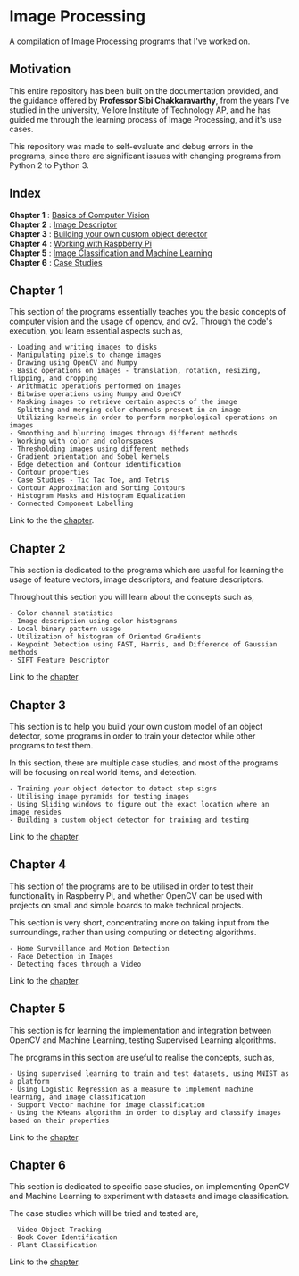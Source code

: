 # Image Processing
A compilation of Image Processing programs that I've worked on.

## Motivation
This entire repository has been built on the documentation provided, and the guidance offered by **Professor Sibi Chakkaravarthy**, from the years I've studied in the university, Vellore Institute of Technology AP, and he has guided me through the learning process of Image Processing, and it's use cases.

This repository was made to self-evaluate and debug errors in the programs, since there are significant issues with changing programs from Python 2 to Python 3.

## Index

**Chapter 1** : [Basics of Computer Vision](#chapter-1)<br>
**Chapter 2** : [Image Descriptor](#chapter-2)<br>
**Chapter 3** : [Building your own custom object detector](#chapter-3)<br>
**Chapter 4** : [Working with Raspberry Pi](#chapter-4)<br>
**Chapter 5** : [Image Classification and Machine Learning](#chapter-5)<br>
**Chapter 6** : [Case Studies](#chapter-6)<br>

## Chapter 1

This section of the programs essentially teaches you the basic concepts of computer vision and the usage of opencv, and cv2.
Through the code's execution, you learn essential aspects such as,
```
- Loading and writing images to disks
- Manipulating pixels to change images
- Drawing using OpenCV and Numpy
- Basic operations on images - translation, rotation, resizing, flipping, and cropping
- Arithmatic operations performed on images
- Bitwise operations using Numpy and OpenCV
- Masking images to retrieve certain aspects of the image
- Splitting and merging color channels present in an image
- Utilizing kernels in order to perform morphological operations on images
- Smoothing and blurring images through different methods
- Working with color and colorspaces
- Thresholding images using different methods
- Gradient orientation and Sobel kernels
- Edge detection and Contour identification
- Contour properties
- Case Studies - Tic Tac Toe, and Tetris
- Contour Approximation and Sorting Contours
- Histogram Masks and Histogram Equalization
- Connected Component Labelling
```

Link to the the [chapter](https://github.com/dat-adi/image-processing/tree/master/basics_of_computer_vision).

## Chapter 2

This section is dedicated to the programs which are useful for learning the usage of feature vectors, image descriptors, and feature descriptors.

Throughout this section you will learn about the concepts such as,
```
- Color channel statistics
- Image description using color histograms
- Local binary pattern usage
- Utilization of histogram of Oriented Gradients
- Keypoint Detection using FAST, Harris, and Difference of Gaussian methods
- SIFT Feature Descriptor
```

Link to the [chapter](https://github.com/dat-adi/image-processing/tree/master/image_descriptor).

## Chapter 3

This section is to help you build your own custom model of an object detector, some programs in order to train your detector while other programs to test them.

In this section, there are multiple case studies, and most of the programs will be focusing on real world items, and detection.

```
- Training your object detector to detect stop signs
- Utilising image pyramids for testing images
- Using Sliding windows to figure out the exact location where an image resides
- Building a custom object detector for training and testing
```

Link to the [chapter](https://github.com/dat-adi/image-processing/tree/master/building_custom_detectors).

## Chapter 4

This section of the programs are to be utilised in order to test their functionality in Raspberry Pi, and whether OpenCV can be used with projects on small and simple boards to make technical projects.

This section is very short, concentrating more on taking input from the surroundings, rather than using computing or detecting algorithms.

```
- Home Surveillance and Motion Detection
- Face Detection in Images
- Detecting faces through a Video
```

Link to the [chapter](https://github.com/dat-adi/image-processing/tree/master/working_with_raspberry_pi).

## Chapter 5

This section is for learning the implementation and integration between OpenCV and Machine Learning, testing Supervised Learning algorithms.

The programs in this section are useful to realise the concepts, such as,
```
- Using supervised learning to train and test datasets, using MNIST as a platform
- Using Logistic Regression as a measure to implement machine learning, and image classification
- Support Vector machine for image classification
- Using the KMeans algorithm in order to display and classify images based on their properties
```

Link to the [chapter](https://github.com/dat-adi/image-processing/tree/master/image_classification).

## Chapter 6

This section is dedicated to specific case studies, on implementing OpenCV and Machine Learning to experiment with datasets and image classification.

The case studies which will be tried and tested are,
```
- Video Object Tracking
- Book Cover Identification
- Plant Classification
```

Link to the [chapter](https://github.com/dat-adi/image-processing/tree/master/case_studies).